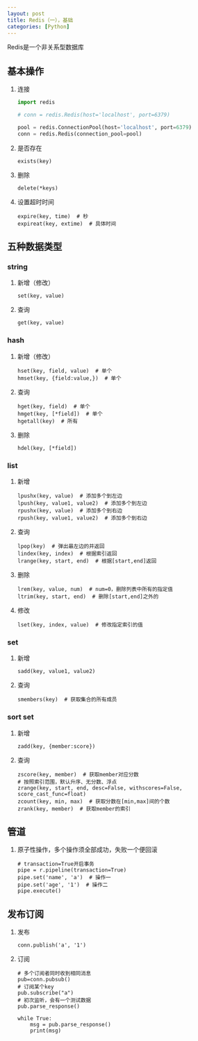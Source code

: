```yaml
---
layout: post
title: Redis（一），基础
categories: [Python]
---
```


Redis是一个非关系型数据库

<!-- more -->
## 基本操作
1. 连接
    ```python
    import redis
    
    # conn = redis.Redis(host='localhost', port=6379)
    
    pool = redis.ConnectionPool(host='localhost', port=6379)
    conn = redis.Redis(connection_pool=pool)
    ```

2. 是否存在
    ```
    exists(key)
    ```

3. 删除
    ```
    delete(*keys)
    ```

4. 设置超时时间
    ```
    expire(key, time)  # 秒
    expireat(key, extime)  # 具体时间
    ```

## 五种数据类型
### string
1. 新增（修改）
    ```
    set(key, value)
    ```

2. 查询
    ```
    get(key, value)
    ```

### hash
1. 新增（修改）
    ```
    hset(key, field, value)  # 单个
    hmset(key, {field:value,})  # 单个
    ```

2. 查询
    ```
    hget(key, field)  # 单个
    hmget(key, [*field])  # 单个
    hgetall(key)  # 所有
    ```

3. 删除
    ```
    hdel(key, [*field])
    ```

### list
1. 新增
    ```
    lpushx(key, value)  # 添加多个到左边
    lpush(key, value1, value2)  # 添加多个到左边
    rpushx(key, value)  # 添加多个到右边
    rpush(key, value1, value2)  # 添加多个到右边
    ```

2. 查询
    ```
    lpop(key)  # 弹出最左边的并返回
    lindex(key, index)  # 根据索引返回
    lrange(key, start, end)  # 根据[start,end]返回
    ```
3. 删除
    ```
    lrem(key, value, num)  # num=0，删除列表中所有的指定值
    ltrim(key, start, end)  # 删除[start,end]之外的
    ```

4. 修改
    ```
    lset(key, index, value)  # 修改指定索引的值
    ```

### set
1. 新增
    ```
    sadd(key, value1, value2)
    ```

2. 查询
    ```
    smembers(key)  # 获取集合的所有成员
    ```

### sort set
1. 新增
    ```
    zadd(key, {member:score})
    ```

2. 查询
    ```
    zscore(key, member)  # 获取member对应分数
    # 按照索引范围，默认升序、无分数、浮点
    zrange(key, start, end, desc=False, withscores=False, score_cast_func=float)
    zcount(key, min, max)  # 获取分数在[min,max]间的个数
    zrank(key, member)  # 获取member的索引
    ```

## 管道
1. 原子性操作，多个操作须全部成功，失败一个便回滚
    ```
    # transaction=True开启事务
    pipe = r.pipeline(transaction=True)
    pipe.set('name', 'a')  # 操作一
    pipe.set('age', '1')  # 操作二
    pipe.execute()
    ```

## 发布订阅
1. 发布
    ```
    conn.publish('a', '1')
    ```

2. 订阅
    ```
    # 多个订阅者同时收到相同消息
    pub=conn.pubsub()
    # 订阅某个key
    pub.subscribe("a")
    # 初次监听，会有一个测试数据
    pub.parse_response()
     
    while True:
        msg = pub.parse_response()
        print(msg)
    ```